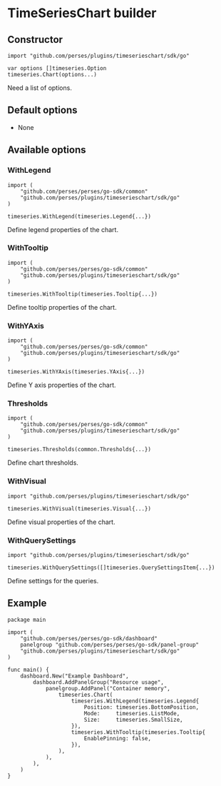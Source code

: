 # TimeSeriesChart builder

## Constructor

```golang
import "github.com/perses/plugins/timeserieschart/sdk/go"

var options []timeseries.Option
timeseries.Chart(options...)
```

Need a list of options.

## Default options

- None

## Available options

### WithLegend

```golang
import (
	"github.com/perses/perses/go-sdk/common"
    "github.com/perses/plugins/timeserieschart/sdk/go"
)

timeseries.WithLegend(timeseries.Legend{...})
```

Define legend properties of the chart.

### WithTooltip

```golang
import (
    "github.com/perses/perses/go-sdk/common"
    "github.com/perses/plugins/timeserieschart/sdk/go"
)

timeseries.WithTooltip(timeseries.Tooltip{...})
```

Define tooltip properties of the chart.

### WithYAxis

```golang
import (
    "github.com/perses/perses/go-sdk/common"
    "github.com/perses/plugins/timeserieschart/sdk/go"
)

timeseries.WithYAxis(timeseries.YAxis{...})
```

Define Y axis properties of the chart.

### Thresholds

```golang
import (
    "github.com/perses/perses/go-sdk/common"
    "github.com/perses/plugins/timeserieschart/sdk/go"
)

timeseries.Thresholds(common.Thresholds{...})
```

Define chart thresholds.

### WithVisual

```golang
import "github.com/perses/plugins/timeserieschart/sdk/go"

timeseries.WithVisual(timeseries.Visual{...})
```

Define visual properties of the chart.

### WithQuerySettings

```golang
import "github.com/perses/plugins/timeserieschart/sdk/go"

timeseries.WithQuerySettings([]timeseries.QuerySettingsItem{...})
```

Define settings for the queries.

## Example

```golang
package main

import (
	"github.com/perses/perses/go-sdk/dashboard"
	panelgroup "github.com/perses/perses/go-sdk/panel-group"
	"github.com/perses/plugins/timeserieschart/sdk/go"
)

func main() {
	dashboard.New("Example Dashboard",
		dashboard.AddPanelGroup("Resource usage",
			panelgroup.AddPanel("Container memory",
				timeseries.Chart(
					timeseries.WithLegend(timeseries.Legend{
						Position: timeseries.BottomPosition,
						Mode:     timeseries.ListMode,
						Size:     timeseries.SmallSize,
					}),
					timeseries.WithTooltip(timeseries.Tooltip{
						EnablePinning: false,
					}),
				),
			),
		),
	)
}
```
